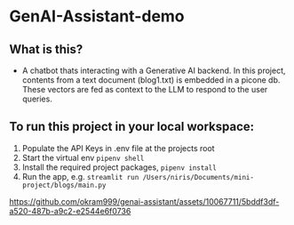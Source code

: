 # GenAI-Assistant-demo


## What is this?
- A chatbot thats interacting with a Generative AI backend. In this project, contents from a text document (blog1.txt) is embedded in a picone db. These vectors are fed as context to the LLM to respond to the user queries.


## To run this project in your local workspace:
 1. Populate the API Keys in .env file at the projects root
 2. Start the virtual env `pipenv shell`
 3. Install the required project packages, `pipenv install`
 4. Run the app, e.g. `streamlit run /Users/niris/Documents/mini-project/blogs/main.py`




https://github.com/okram999/genai-assistant/assets/10067711/5bddf3df-a520-487b-a9c2-e2544e6f0736

